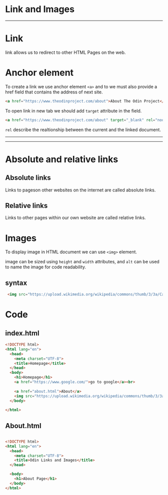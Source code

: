 # Link and Images

***

# Link

link allows us to redirect to other HTML Pages on the web.

# Anchor element

To create a link we use anchor element `<a>` and to we must also provide a href field that contains the address of next site.

```html
<a href="https://www.theodinproject.com/about">About The Odin Project</a>
```
To open link in new tab we should add `target` attribute in the field.

```html
<a href="https://www.theodinproject.com/about" target="_blank" rel="noopener noreferrer">About The Odin Project</a>
```

`rel` describe the realtionship  between the current and the linked document.

***

***

# Absolute and relative links

## Absolute links

Links to pageson other websites on the internet are called absolute links.

## Relative links

Links to other pages within our own website are called relative links.

# Images

To display image in HTML document we can use `<img>` element.

image can be sized using `height` and `width` attributes, and `alt` can be used to name the image for code readability.

## syntax

```html
 <img src="https://upload.wikimedia.org/wikipedia/commons/thumb/3/3a/Cat03.jpg/800px-Cat03.jpg" alt="cat" height="310" width="310">
 ```

# Code

## index.html

```html
<!DOCTYPE html>
<html lang="en">
  <head>
    <meta charset="UTF-8">
    <title>Homepage</title>
  </head>
  <body>
    <h1>Homepage</h1>
    <a href="https://www.google.com/">go to google</a><br>
  
    <a href="about.html">About</a>
    <img src="https://upload.wikimedia.org/wikipedia/commons/thumb/3/3a/Cat03.jpg/800px-Cat03.jpg" alt="cat" height="310" width="310">
  </body>
  
</html>
```

## About.html

```html

<!DOCTYPE html>
<html lang="en">
  <head>
    <meta charset="UTF-8">
    <title>Odin Links and Images</title>
  </head>

  <body>
    <h1>About Page</h1>
  </body>
</html>

```
